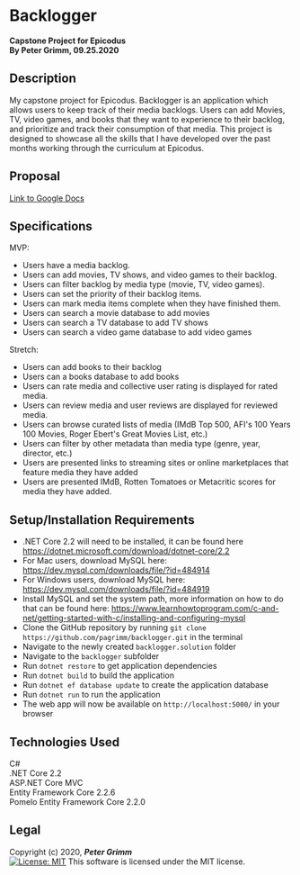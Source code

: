# Backlogger
**Capstone Project for Epicodus**  
**By Peter Grimm, 09.25.2020**

## Description
My capstone project for Epicodus. Backlogger is an application which allows users to keep track of their media backlogs. Users can add Movies, TV, video games, and books that they want to experience to their backlog, and prioritize and track their consumption of that media. This project is designed to showcase all the skills that I have developed over the past months working through the curriculum at Epicodus.

## Proposal
[Link to Google Docs](https://docs.google.com/document/d/1j4uo0RTB4lhVTSfvAXzxQLoCHt1r51ZOQs1LgPb1dUg/edit?usp=sharing)

## Specifications
MVP:  
* Users have a media backlog.
* Users can add movies, TV shows, and video games to their backlog.
* Users can filter backlog by media type (movie, TV, video games).
* Users can set the priority of their backlog items.
* Users can mark media items complete when they have finished them.
* Users can search a movie database to add movies
* Users can search a TV database to add TV shows
* Users can search a video game database to add video games

Stretch:
* Users can add books to their backlog
* Users can a books database to add books
* Users can rate media and collective user rating is displayed for rated media.
* Users can review media and user reviews are displayed for reviewed media.    
* Users can browse curated lists of media (IMdB Top 500, AFI's 100 Years 100 Movies, Roger Ebert's Great Movies List, etc.)
* Users can filter by other metadata than media type (genre, year, director, etc.)
* Users are presented links to streaming sites or online marketplaces that feature media they have added
* Users are presented IMdB, Rotten Tomatoes or Metacritic scores for media they have added.

## Setup/Installation Requirements
* .NET Core 2.2 will need to be installed, it can be found here https://dotnet.microsoft.com/download/dotnet-core/2.2
* For Mac users, download MySQL here: https://dev.mysql.com/downloads/file/?id=484914
* For Windows users, download MySQL here: https://dev.mysql.com/downloads/file/?id=484919
* Install MySQL and set the system path, more information on how to do that can be found here: https://www.learnhowtoprogram.com/c-and-net/getting-started-with-c/installing-and-configuring-mysql
* Clone the GitHub repository by running `git clone https://github.com/pagrimm/backlogger.git` in the terminal
* Navigate to the newly created `backlogger.solution` folder
* Navigate to the `backlogger` subfolder
* Run `dotnet restore` to get application dependencies
* Run `dotnet build` to build the application
* Run `dotnet ef database update` to create the application database
* Run `dotnet run` to run the application
* The web app will now be available on `http://localhost:5000/` in your browser

## Technologies Used
C#  
.NET Core 2.2  
ASP.NET Core MVC  
Entity Framework Core 2.2.6  
Pomelo Entity Framework Core 2.2.0

## Legal

Copyright (c) 2020, **_Peter Grimm_**  
[![License: MIT](https://img.shields.io/badge/License-MIT-yellow.svg)](https://opensource.org/licenses/MIT) This software is licensed under the MIT license.
